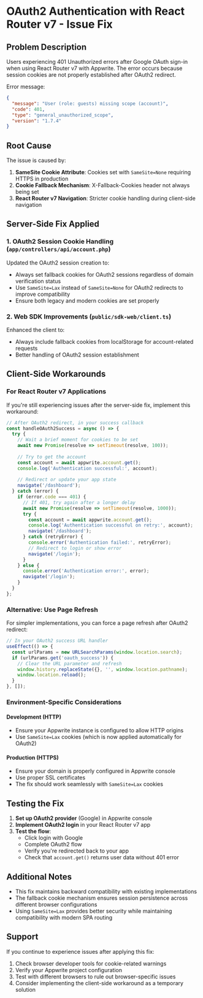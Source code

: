 # OAuth2 Authentication with React Router v7 - Issue Fix

## Problem Description

Users experiencing 401 Unauthorized errors after Google OAuth sign-in when using React Router v7 with Appwrite. The error occurs because session cookies are not properly established after OAuth2 redirect.

Error message:
```json
{
  "message": "User (role: guests) missing scope (account)",
  "code": 401,
  "type": "general_unauthorized_scope",
  "version": "1.7.4"
}
```

## Root Cause

The issue is caused by:

1. **SameSite Cookie Attribute**: Cookies set with `SameSite=None` requiring HTTPS in production
2. **Cookie Fallback Mechanism**: X-Fallback-Cookies header not always being set
3. **React Router v7 Navigation**: Stricter cookie handling during client-side navigation

## Server-Side Fix Applied

### 1. OAuth2 Session Cookie Handling (`app/controllers/api/account.php`)

Updated the OAuth2 session creation to:
- Always set fallback cookies for OAuth2 sessions regardless of domain verification status
- Use `SameSite=Lax` instead of `SameSite=None` for OAuth2 redirects to improve compatibility
- Ensure both legacy and modern cookies are set properly

### 2. Web SDK Improvements (`public/sdk-web/client.ts`)

Enhanced the client to:
- Always include fallback cookies from localStorage for account-related requests
- Better handling of OAuth2 session establishment

## Client-Side Workarounds

### For React Router v7 Applications

If you're still experiencing issues after the server-side fix, implement this workaround:

```javascript
// After OAuth2 redirect, in your success callback
const handleOAuth2Success = async () => {
  try {
    // Wait a brief moment for cookies to be set
    await new Promise(resolve => setTimeout(resolve, 100));
    
    // Try to get the account
    const account = await appwrite.account.get();
    console.log('Authentication successful:', account);
    
    // Redirect or update your app state
    navigate('/dashboard');
  } catch (error) {
    if (error.code === 401) {
      // If 401, try again after a longer delay
      await new Promise(resolve => setTimeout(resolve, 1000));
      try {
        const account = await appwrite.account.get();
        console.log('Authentication successful on retry:', account);
        navigate('/dashboard');
      } catch (retryError) {
        console.error('Authentication failed:', retryError);
        // Redirect to login or show error
        navigate('/login');
      }
    } else {
      console.error('Authentication error:', error);
      navigate('/login');
    }
  }
};
```

### Alternative: Use Page Refresh

For simpler implementations, you can force a page refresh after OAuth2 redirect:

```javascript
// In your OAuth2 success URL handler
useEffect(() => {
  const urlParams = new URLSearchParams(window.location.search);
  if (urlParams.get('oauth_success')) {
    // Clear the URL parameter and refresh
    window.history.replaceState({}, '', window.location.pathname);
    window.location.reload();
  }
}, []);
```

### Environment-Specific Considerations

#### Development (HTTP)
- Ensure your Appwrite instance is configured to allow HTTP origins
- Use `SameSite=Lax` cookies (which is now applied automatically for OAuth2)

#### Production (HTTPS)
- Ensure your domain is properly configured in Appwrite console
- Use proper SSL certificates
- The fix should work seamlessly with `SameSite=Lax` cookies

## Testing the Fix

1. **Set up OAuth2 provider** (Google) in Appwrite console
2. **Implement OAuth2 login** in your React Router v7 app
3. **Test the flow**:
   - Click login with Google
   - Complete OAuth2 flow
   - Verify you're redirected back to your app
   - Check that `account.get()` returns user data without 401 error

## Additional Notes

- This fix maintains backward compatibility with existing implementations
- The fallback cookie mechanism ensures session persistence across different browser configurations
- Using `SameSite=Lax` provides better security while maintaining compatibility with modern SPA routing

## Support

If you continue to experience issues after applying this fix:

1. Check browser developer tools for cookie-related warnings
2. Verify your Appwrite project configuration
3. Test with different browsers to rule out browser-specific issues
4. Consider implementing the client-side workaround as a temporary solution
